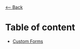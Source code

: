 [<-- Back]()

# Table of content

* [Custom Forms](https://github.com/DavidTorresBrandlive/more-docs/blob/master/en/CUSTOM-FORMS.md)